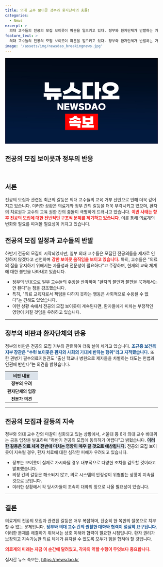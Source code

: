 ```yaml
---
title: 의대 교수 보이콧 정부와 환자단체의 충돌!
categories:
  - News
excerpt: >
  의대 교수들의 전공의 모집 보이콧이 파문을 일으키고 있다. 정부와 환자단체가 반발하는 가운데, 이 갈등이 지속될지 주목된다. 교육 거부 선언, 국민의 치료권까지 위협받는다!
feature_text: >
  의대 교수들의 전공의 모집 보이콧이 파문을 일으키고 있다. 정부와 환자단체가 반발하는 가운데, 이 갈등이 지속될지 주목된다. 교육 거부 선언, 국민의 치료권까지 위협받는다!
image: '/assets/img/newsdao_breakingnews.jpg'
---
```


<p><img src="/assets/img/newsdao_breakingnews.jpg" alt="ontimetimes 속보" /></p>

<h2 data-ke-size="size26">전공의 모집 보이콧과 정부의 반응</h2>

<p data-ke-size="size16">&nbsp;</p>

<h2 data-ke-size="size26">서론</h2>

<p data-ke-size="size16">전공의 모집과 관련된 최근의 갈등은 의대 교수들의 교육 거부 선언으로 인해 더욱 깊어지고 있습니다. 이러한 상황은 의료계와 정부 간의 갈등을 더욱 부각시키고 있으며, 환자의 치료권과 교수의 교육 권한 간의 충돌이 극명하게 드러나고 있습니다. <b><span style="color: #ee2323;">이번 사태는 향후 전공의 모집에 대한 전반적인 구조적 문제를 제기하고 있습니다.</span></b> 이를 통해 의료계의 변화와 필요를 따져볼 필요성이 커지고 있습니다.</p>

<h2 data-ke-size="size26">전공의 모집 일정과 교수들의 반발</h2>

<p data-ke-size="size16">하반기 전공의 모집이 시작되었지만, 일부 의대 교수들은 모집된 전공의들을 제자로 인정하지 않겠다고 선언하며 <b><span style="color: #ee2323;">강한 보이콧 움직임을 보이고 있습니다.</span></b> 특히, 교수들은 "의료의 질을 유지하기 위해서는 자율성과 전문성이 필요하다"고 주장하며, 현재의 교육 체계에 대한 불만을 나타내고 있습니다.</p>

<ul>
<li>정부의 반응으로 일부 교수들의 주장을 반박하며 "환자의 불안과 불편을 묵과해서는 안 된다"는 점을 강조했습니다.</li>
<li>특히, "의료 교육자로서 책임을 다하지 못하는 행동은 사회적으로 수용될 수 없다"는 견해도 있었습니다.</li>
<li>이런 상황 속에서 전공의 모집 보이콧이 계속된다면, 환자들에게 미치는 부정적인 영향이 커질 것임을 우려하고 있습니다.</li>
</ul>

<hr>

<h2 data-ke-size="size26">정부의 비판과 환자단체의 반응</h2>

<p data-ke-size="size16">정부의 비판은 전공의 모집 거부와 관련하여 더욱 날이 세가고 있습니다. <b><span style="color: #1a5490;">조규홍 보건복지부 장관은 "수련 보이콧은 환자와 사회의 기대에 반하는 행위"라고 지적했습니다.</span></b> 또한 권병기 필수의료지원관도 “출신 학교나 병원으로 제자들을 차별하는 태도는 헌법과 인권에 반한다”는 의견을 밝혔습니다.</p>

<table style="width: 100%;">
    <tr>
        <th style="background-color: #21538527; text-align: center;">비판 내용</th>
    </tr>
    <tr>
        <td style="text-align: center; height: 17px;"><b>정부의 우려</b></td>
    </tr>
    <tr>
        <td style="text-align: center; height: 17px;"><b>환자단체의 입장</b></td>
    </tr>
    <tr>
        <td style="text-align: center; height: 17px;"><b>전문가 의견</b></td>
    </tr>
</table>

<hr>

<h2 data-ke-size="size26">전공의 모집과 갈등의 지속</h2>

<p data-ke-size="size16">정부와 의대 교수 간의 마찰이 심화되고 있는 상황에서, 서울대 등 6개 의대 교수 비대위는 공동 입장을 발표하며 "하반기 전공의 모집에 동의하기 어렵다"고 밝혔습니다. <b><span style="background-color: #21538527;">이러한 갈등은 의료 체계 전반에 미치는 영향이 매우 클 것으로 예상됩니다.</span></b> 전공의 모집 보이콧이 지속될 경우, 환자 치료에 대한 심각한 피해가 우려되고 있습니다.</p>

<ul>
<li>정부는 보이콧이 실제로 가시화될 경우 내부적으로 다양한 조치를 검토할 것이라고 발표했습니다.</li>
<li>의정 간의 갈등은 해소되지 않고, 의료 시스템의 안정성이 위협받는 상황이 지속될 것으로 보입니다.</li>
<li>이러한 상황에서 각 당사자들이 조속히 대화의 장으로 나올 필요성이 있습니다.</li>
</ul>

<hr>

<h2 data-ke-size="size26">결론</h2>

<p data-ke-size="size16">의료계의 전공의 모집과 관련된 갈등은 매우 복잡하며, 단순히 한 쪽만의 잘못으로 치부할 수 없는 문제입니다. <b><span style="color: #1a5490;">정부와 의대 교수 간의 원활한 대화와 협력이 절실히 요구됩니다.</span></b> 이러한 문제를 해결하기 위해서는 상호 이해와 협력이 필요한 시점입니다. 환자 권리가 보장되고 지속가능한 의료 체계가 유지될 수 있도록 모두가 힘을 합쳐야 할 것입니다.</p>

<p><b><span style="color: #ee2323;">의료계의 미래는 지금 이 순간에 달려있고, 각자의 역할 수행이 무엇보다 중요합니다.</span></b></p>
실시간 뉴스 속보는, <a href="https://newsdao.kr" rel="dofollow">https://newsdao.kr</a>


